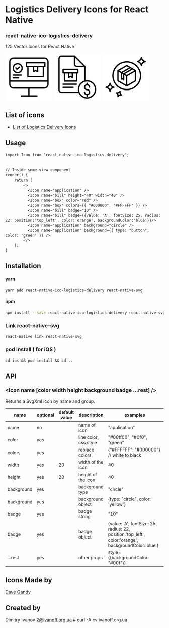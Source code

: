# Logistics Delivery Icons for React Native

### react-native-ico-logistics-delivery

125 Vector Icons for React Native

<img src="./static/application.png" alt="application" width="150" height="150"> <img src="./static/bill.png" alt="bill" width="150" height="150"> <img src="./static/box.png" alt="box" width="150" height="150">

## List of icons

- [List of Logistics Delivery Icons](http://ico.simpleness.org/pack/logistics-delivery)

## Usage

```
import Icon from 'react-native-ico-logistics-delivery';


// Inside some view component
render() {
    return (
        <>
          <Icon name="application" />
          <Icon name="bill" height="40" width="40" />
          <Icon name="box" color="red" />
          <Icon name="box" colors={{ "#000000": "#FFFFFF" }} />
          <Icon name="bill" badge="10" />
          <Icon name="bill" badge={{value: 'A', fontSize: 25, radius: 22, position:'top_left', color:'orange', backgroundColor:'blue'}}/>
          <Icon name="application" background="circle" />
          <Icon name="application" background={{ type: "button", color: 'green' }} />
        </>
    );
}

```

## Installation

#### yarn

```bash
yarn add react-native-ico-logistics-delivery react-native-svg
```

#### npm

```bash
npm install --save react-native-ico-logistics-delivery react-native-svg
```

### Link react-native-svg

```bash
react-native link react-native-svg
```

### pod install ( for iOS )

```
cd ios && pod install && cd ..
```

## API

### <Icon name [color width height background badge ...rest] />

Returns a SvgXml icon by name and group.

 name | optional | default value | description | examples
------|----------|---------------|-------------|---------
name | no |  | name of icon | "application"
color | yes | | line color, css style | "#00ff00", "#0f0", "green"
colors | yes | | replace colors | {"#FFFFFF": "#000000"} // white to black
width | yes | 20 | width of the icon | 40
height | yes | 20 | height of the icon | 40
background | yes | | background type | "circle"
background | yes | | background object | {type: "circle", color: 'yellow'}
badge | yes | | badge string | "10"
badge | yes | | badge object | {value: 'A', fontSize: 25, radius: 22, position:'top_left', color:'orange', backgroundColor:'blue'}
...rest | yes | | other props | style={{backgroundColor: "#00f"}}

## Icons Made by

[Dave Gandy](https://www.flaticon.com/authors/dave-gandy)

## Created by

Dimitry Ivanov <2@ivanoff.org.ua> # curl -A cv ivanoff.org.ua

